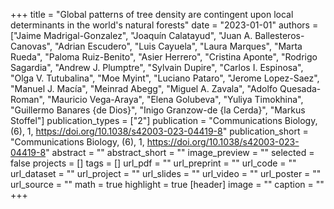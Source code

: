 +++
title = "Global patterns of tree density are contingent upon local determinants in the world's natural forests"
date = "2023-01-01"
authors = ["Jaime Madrigal-Gonzalez", "Joaquín Calatayud", "Juan A. Ballesteros-Canovas", "Adrian Escudero", "Luis Cayuela", "Laura Marques", "Marta Rueda", "Paloma Ruiz-Benito", "Asier Herrero", "Cristina Aponte", "Rodrigo Sagardia", "Andrew J. Plumptre", "Sylvain Dupire", "Carlos I. Espinosa", "Olga V. Tutubalina", "Moe Myint", "Luciano Pataro", "Jerome Lopez-Saez", "Manuel J. Macía", "Meinrad Abegg", "Miguel A. Zavala", "Adolfo Quesada-Roman", "Mauricio Vega-Araya", "Elena Golubeva", "Yuliya Timokhina", "Guillermo Banares {de Dios}", "Inigo Granzow-de {la Cerda}", "Markus Stoffel"]
publication_types = ["2"]
publication = "Communications Biology, (6), 1, https://doi.org/10.1038/s42003-023-04419-8"
publication_short = "Communications Biology, (6), 1, https://doi.org/10.1038/s42003-023-04419-8"
abstract = ""
abstract_short = ""
image_preview = ""
selected = false
projects = []
tags = []
url_pdf = ""
url_preprint = ""
url_code = ""
url_dataset = ""
url_project = ""
url_slides = ""
url_video = ""
url_poster = ""
url_source = ""
math = true
highlight = true
[header]
image = ""
caption = ""
+++

